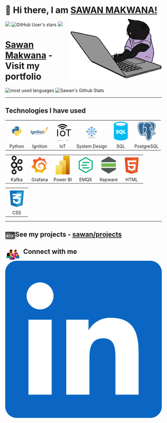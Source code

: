 <div>

# 👋 Hi there, I am <a href="https://sawan13.github.io/sawan13/">SAWAN MAKWANA!</a> <img align='right' src="https://github.com/sawan13/sawan13/blob/main/github/cat.gif" height="" width="300" alt="coding cat">

</div>

<div>

![](https://img.shields.io/github/followers/sawan13?label=follow&logo=github&style=flat-square)
![GitHub User's stars](https://img.shields.io/github/stars/sawan13?label=%E2%AD%90GitHub%20stars&style=flat-square)
![](https://komarev.com/ghpvc/?username=sawan13&style=flat-square&color=ff69b4)

</div>

# <h1><a href="https://sawan13.github.io/sawan13/">Sawan Makwana</a> - Visit my portfolio</h1>

<p align="left">
<img src="https://github-readme-stats.vercel.app/api/top-langs?username=sawan13&show_icons=true&locale=en&layout=compact&theme=radical" alt="most used languages" height=160 />
<img src="https://github-readme-stats.vercel.app/api?username=sawan13&show_icons=true&theme=radical&layout=compact" alt="Sawan's Github Stats" height=160 />
<p>

***

## Technologies I have used

<table>
	<tr align="center">
		<td>
			<img src="https://github.com/sawan13/sawan13/blob/main/github/icons/python.svg" width="60"/>
		</td>
		<td>
			<img src="https://github.com/sawan13/sawan13/blob/main/github/icons/ignition.svg" width="60"/>
		</td>
		<td>
			<img src="https://github.com/sawan13/sawan13/blob/main/github/icons/iot.svg" width="60"/>
		</td>
		<td>
			<img src="https://github.com/sawan13/sawan13/blob/main/github/icons/systemdesign.svg" width="60"/>
		</td>
		<td>
			<img src="https://github.com/sawan13/sawan13/blob/main/github/icons/sql.svg" width="60"/>
		</td>
		<td>
			<img src="https://github.com/sawan13/sawan13/blob/main/github/icons/postgresql.svg" width="60"/>
		</td>
	</tr>
	<tr align="center">
		<td>Python</td>
		<td>Ignition</td>
		<td>IoT</td>
		<td>System Design</td>
		<td>SQL</td>
		<td>PostgreSQL</td>
	</tr>
</table>
<table>
	<tr align="center">
		<td>
			<img src="https://github.com/sawan13/sawan13/blob/main/github/icons/kafka.svg" width="60"/>
		</td>
		<td>
			<img src="https://github.com/sawan13/sawan13/blob/main/github/icons/grafana.svg" width="60"/>
		</td>
		<td>
			<img src="https://github.com/sawan13/sawan13/blob/main/github/icons/powerbi.svg" width="60"/>
		</td>
		<td>
			<img src="https://github.com/sawan13/sawan13/blob/main/github/icons/emqx.svg" width="60"/>
		</td>
		<td>
			<img src="https://github.com/sawan13/sawan13/blob/main/github/icons/kepware.svg" width="60"/>
		</td>
		<td>
			<img src="https://github.com/sawan13/sawan13/blob/main/github/icons/html.svg" width="60"/>
		</td>
	</tr>
	<tr align="center">
		<td>Kafka</td>
		<td>Grafana</td>
		<td>Power BI</td>
		<td>EMQX</td>
		<td>Kepware</td>
		<td>HTML</td>
	</tr>
</table>
<table>
	<tr align="center">
		<td>
			<img src="https://github.com/sawan13/sawan13/blob/main/github/icons/css.svg" width="60"/>
		</td>
	</tr>
	<tr align="center">
		<td>CSS</td>
	</tr>
</table>

---

## <img src="https://github.com/sawan13/sawan/blob/main/github/code.gif" width="32" align="left"> See my projects - [sawan/projects](https://sawan13.github.io/sawan13/)

## <img src="https://github.com/sawan13/sawan/blob/main/github/community.gif" width="48" align="left">&nbsp;&nbsp;Connect with me

<p align="left">
<a href="https://www.linkedin.com/in/sawanmakwana/"><img src="https://github.com/sawan13/sawan13/blob/main/github/icons/linkedin.svg" width
